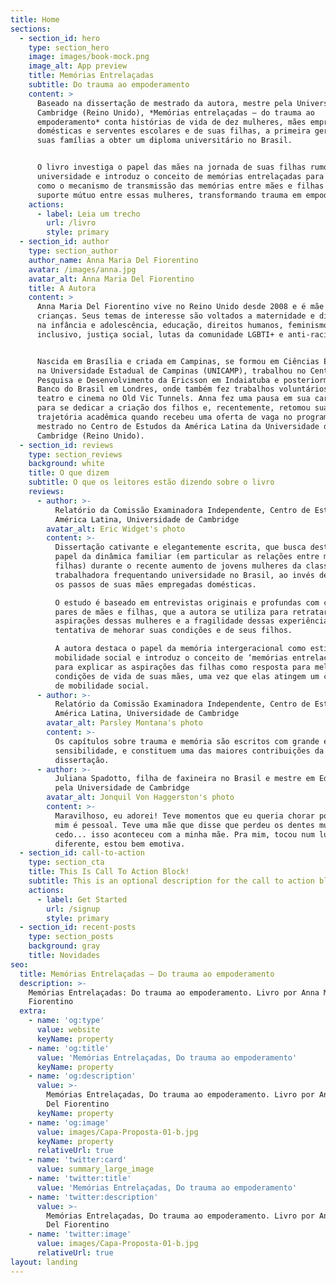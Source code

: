 ```yaml
---
title: Home
sections:
  - section_id: hero
    type: section_hero
    image: images/book-mock.png
    image_alt: App preview
    title: Memórias Entrelaçadas
    subtitle: Do trauma ao empoderamento
    content: >
      Baseado na dissertação de mestrado da autora, mestre pela Universidade de
      Cambridge (Reino Unido), *Memórias entrelaçadas – do trauma ao
      empoderamento* conta histórias de vida de dez mulheres, mães empregadas
      domésticas e serventes escolares e de suas filhas, a primeira geração em
      suas famílias a obter um diploma universitário no Brasil.


      O livro investiga o papel das mães na jornada de suas filhas rumo a
      universidade e introduz o conceito de memórias entrelaçadas para mostrar
      como o mecanismo de transmissão das memórias entre mães e filhas levou ao
      suporte mútuo entre essas mulheres, transformando trauma em empoderamento.
    actions:
      - label: Leia um trecho
        url: /livro
        style: primary
  - section_id: author
    type: section_author
    author_name: Anna Maria Del Fiorentino
    avatar: /images/anna.jpg
    avatar_alt: Anna Maria Del Fiorentino
    title: A Autora
    content: >
      Anna Maria Del Fiorentino vive no Reino Unido desde 2008 e é mãe de duas
      crianças. Seus temas de interesse são voltados a maternidade e dignidade
      na infância e adolescência, educação, direitos humanos, feminismo
      inclusivo, justiça social, lutas da comunidade LGBTI+ e anti-racismo.


      Nascida em Brasília e criada em Campinas, se formou em Ciências Econômicas
      na Universidade Estadual de Campinas (UNICAMP), trabalhou no Centro de
      Pesquisa e Desenvolvimento da Ericsson em Indaiatuba e posteriormente no
      Banco do Brasil em Londres, onde também fez trabalhos voluntários de
      teatro e cinema no Old Vic Tunnels. Anna fez uma pausa em sua carreira
      para se dedicar a criação dos filhos e, recentemente, retomou sua
      trajetória acadêmica quando recebeu uma oferta de vaga no programa de
      mestrado no Centro de Estudos da América Latina da Universidade de
      Cambridge (Reino Unido).
  - section_id: reviews
    type: section_reviews
    background: white
    title: O que dizem
    subtitle: O que os leitores estão dizendo sobre o livro
    reviews:
      - author: >-
          Relatório da Comissão Examinadora Independente, Centro de Estudos da
          América Latina, Universidade de Cambridge
        avatar_alt: Eric Widget's photo
        content: >-
          Dissertação cativante e elegantemente escrita, que busca destacar o
          papel da dinâmica familiar (em particular as relações entre mães e
          filhas) durante o recente aumento de jovens mulheres da classe
          trabalhadora frequentando universidade no Brasil, ao invés de seguirem
          os passos de suas mães empregadas domésticas.

          O estudo é baseado em entrevistas originais e profundas com cinco
          pares de mães e filhas, que a autora se utiliza para retratar as
          aspirações dessas mulheres e a fragilidade dessas experiências na
          tentativa de mehorar suas condições e de seus filhos.

          A autora destaca o papel da memória intergeracional como estímulo para
          mobilidade social e introduz o conceito de ‘memórias entrelaçadas’
          para explicar as aspirações das filhas como resposta para melhorar as
          condições de vida de suas mães, uma vez que elas atingem um certo grau
          de mobilidade social.
      - author: >-
          Relatório da Comissão Examinadora Independente, Centro de Estudos da
          América Latina, Universidade de Cambridge
        avatar_alt: Parsley Montana's photo
        content: >-
          Os capítulos sobre trauma e memória são escritos com grande empatia e
          sensibilidade, e constituem uma das maiores contribuições da
          dissertação.
      - author: >-
          Juliana Spadotto, filha de faxineira no Brasil e mestre em Educação
          pela Universidade de Cambridge
        avatar_alt: Jonquil Von Haggerston's photo
        content: >-
          Maravilhoso, eu adorei! Teve momentos que eu queria chorar porque pra
          mim é pessoal. Teve uma mãe que disse que perdeu os dentes muito
          cedo... isso aconteceu com a minha mãe. Pra mim, tocou num lugar
          diferente, estou bem emotiva.
  - section_id: call-to-action
    type: section_cta
    title: This Is Call To Action Block!
    subtitle: This is an optional description for the call to action block.
    actions:
      - label: Get Started
        url: /signup
        style: primary
  - section_id: recent-posts
    type: section_posts
    background: gray
    title: Novidades
seo:
  title: Memórias Entrelaçadas — Do trauma ao empoderamento
  description: >-
    Memórias Entrelaçadas: Do trauma ao empoderamento. Livro por Anna Maria Del
    Fiorentino
  extra:
    - name: 'og:type'
      value: website
      keyName: property
    - name: 'og:title'
      value: 'Memórias Entrelaçadas, Do trauma ao empoderamento'
      keyName: property
    - name: 'og:description'
      value: >-
        Memórias Entrelaçadas, Do trauma ao empoderamento. Livro por Anna Maria
        Del Fiorentino
      keyName: property
    - name: 'og:image'
      value: images/Capa-Proposta-01-b.jpg
      keyName: property
      relativeUrl: true
    - name: 'twitter:card'
      value: summary_large_image
    - name: 'twitter:title'
      value: 'Memórias Entrelaçadas, Do trauma ao empoderamento'
    - name: 'twitter:description'
      value: >-
        Memórias Entrelaçadas, Do trauma ao empoderamento. Livro por Anna Maria
        Del Fiorentino
    - name: 'twitter:image'
      value: images/Capa-Proposta-01-b.jpg
      relativeUrl: true
layout: landing
---
```

